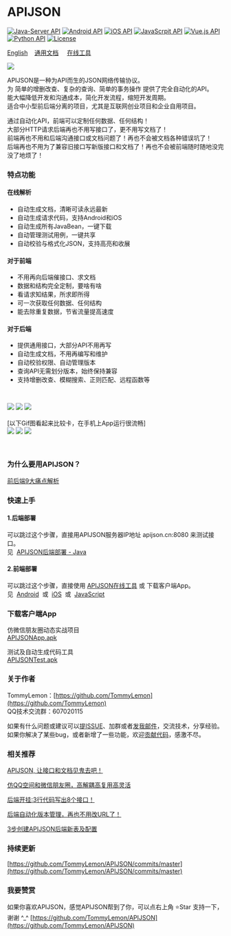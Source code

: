 # APIJSON 
[![Java-Server API](https://img.shields.io/badge/Java.Server-1.7%2B-brightgreen.svg?style=flat)](https://github.com/TommyLemon/APIJSON/tree/master/APIJSON-Java-Server) 
[![Android API](https://img.shields.io/badge/Android-4.0%2B-brightgreen.svg?style=flat)](https://github.com/TommyLemon/APIJSON/tree/master/APIJSON-Android) 
[![iOS API](https://img.shields.io/badge/iOS-7%2B-brightgreen.svg?style=flat)](https://github.com/TommyLemon/APIJSON/tree/master/APIJSON-iOS) 
[![JavaScrpit API](https://img.shields.io/badge/JavaScript-ES6%2B-brightgreen.svg?style=flat)](https://github.com/TommyLemon/APIJSON/tree/master/APIJSON-JavaScript) 
[![Vue.js API](https://img.shields.io/badge/Vue.js-2.0%2B-brightgreen.svg?style=flat)](https://github.com/TommyLemon/APIJSON/tree/master/APIJSON-JavaScript/APIJSON-JS-Vue)
[![Python API](https://img.shields.io/badge/Python-2.7%2B-brightgreen.svg?style=flat)](https://github.com/TommyLemon/APIJSON/tree/master/APIJSON-Python)
[![License](https://img.shields.io/badge/license-Apache%202-4EB1BA.svg)](https://github.com/TommyLemon/APIJSON/blob/master/LICENSE)


[English](https://github.com/TommyLemon/APIJSON/blob/master/Document-English.md)  &nbsp;  [通用文档](https://github.com/TommyLemon/APIJSON/blob/master/Document.md)  &nbsp;  [在线工具](http://apijson.cn)

![](https://raw.githubusercontent.com/TommyLemon/APIJSON/master/picture/logo.png) 

APIJSON是一种为API而生的JSON网络传输协议。<br />
为 简单的增删改查、复杂的查询、简单的事务操作 提供了完全自动化的API。<br />
能大幅降低开发和沟通成本，简化开发流程，缩短开发周期。<br />
适合中小型前后端分离的项目，尤其是互联网创业项目和企业自用项目。<br />

通过自动化API，前端可以定制任何数据、任何结构！<br />
大部分HTTP请求后端再也不用写接口了，更不用写文档了！<br />
前端再也不用和后端沟通接口或文档问题了！再也不会被文档各种错误坑了！<br />
后端再也不用为了兼容旧接口写新版接口和文档了！再也不会被前端随时随地没完没了地烦了！

### 特点功能

#### 在线解析
* 自动生成文档，清晰可读永远最新
* 自动生成请求代码，支持Android和iOS
* 自动生成所有JavaBean，一键下载
* 自动管理测试用例，一键共享
* 自动校验与格式化JSON，支持高亮和收展

#### 对于前端
* 不用再向后端催接口、求文档
* 数据和结构完全定制，要啥有啥
* 看请求知结果，所求即所得
* 可一次获取任何数据、任何结构
* 能去除重复数据，节省流量提高速度

#### 对于后端
* 提供通用接口，大部分API不用再写
* 自动生成文档，不用再编写和维护
* 自动校验权限、自动管理版本
* 查询API无需划分版本，始终保持兼容
* 支持增删改查、模糊搜索、正则匹配、远程函数等

<br />

![](https://raw.githubusercontent.com/TommyLemon/APIJSON/master/picture/APIJSON_Auto_get.jpg) 
![](https://raw.githubusercontent.com/TommyLemon/APIJSON/master/picture/APIJSON_Auto_code.jpg) 
![](https://raw.githubusercontent.com/TommyLemon/APIJSON/master/picture/APIJSON_Auto_doc.jpg) 
<br /><br />
[以下Gif图看起来比较卡，在手机上App运行很流畅]
<br />
![](https://github.com/TommyLemon/APIJSON/blob/master/picture/APIJSON_App_MomentList_Circle.gif) 
![](https://github.com/TommyLemon/APIJSON/blob/master/picture/APIJSON_App_Moment_Name.gif) 
![](https://github.com/TommyLemon/APIJSON/blob/master/picture/APIJSON_App_Moment_Comment.gif)

<br />

### 为什么要用APIJSON？
[前后端9大痛点解析](https://github.com/TommyLemon/APIJSON/wiki)

### 快速上手

#### 1.后端部署
可以跳过这个步骤，直接用APIJSON服务器IP地址 apijson.cn:8080 来测试接口。<br />
见&nbsp; [APIJSON后端部署 - Java](https://github.com/TommyLemon/APIJSON/tree/master/APIJSON-Java-Server)<br />

#### 2.前端部署
可以跳过这个步骤，直接使用 [APIJSON在线工具](http://apijson.cn/) 或 下载客户端App。<br />
见&nbsp; [Android](https://github.com/TommyLemon/APIJSON/tree/master/APIJSON-Android) &nbsp;或&nbsp; [iOS](https://github.com/TommyLemon/APIJSON/tree/master/APIJSON-iOS) &nbsp;或&nbsp; [JavaScript](https://github.com/TommyLemon/APIJSON/tree/master/APIJSON-JavaScript)<br />

### 下载客户端App

仿微信朋友圈动态实战项目<br />
[APIJSONApp.apk](http://files.cnblogs.com/files/tommylemon/APIJSONApp.apk)

测试及自动生成代码工具<br />
[APIJSONTest.apk](http://files.cnblogs.com/files/tommylemon/APIJSONTest.apk)


### 关于作者
TommyLemon：[https://github.com/TommyLemon](https://github.com/TommyLemon)<br />
QQ技术交流群：607020115

如果有什么问题或建议可以[提ISSUE](https://github.com/TommyLemon/APIJSON/issues)、加群或者[发我邮件](https://github.com/TommyLemon)，交流技术，分享经验。<br >
如果你解决了某些bug，或者新增了一些功能，欢迎[贡献代码](https://github.com/TommyLemon/APIJSON/pulls)，感激不尽。


### 相关推荐
[APIJSON, 让接口和文档见鬼去吧！](https://my.oschina.net/tommylemon/blog/805459)

[仿QQ空间和微信朋友圈，高解耦高复用高灵活](https://my.oschina.net/tommylemon/blog/885787)

[后端开挂:3行代码写出8个接口！](https://my.oschina.net/tommylemon/blog/1574430)

[后端自动化版本管理，再也不用改URL了！](https://my.oschina.net/tommylemon/blog/1576587)

[3步创建APIJSON后端新表及配置](https://my.oschina.net/tommylemon/blog/889074)



### 持续更新
[https://github.com/TommyLemon/APIJSON/commits/master](https://github.com/TommyLemon/APIJSON/commits/master)

### 我要赞赏
如果你喜欢APIJSON，感觉APIJSON帮到了你，可以点右上角 ⭐Star 支持一下，谢谢 ^_^
[https://github.com/TommyLemon/APIJSON](https://github.com/TommyLemon/APIJSON)

 
